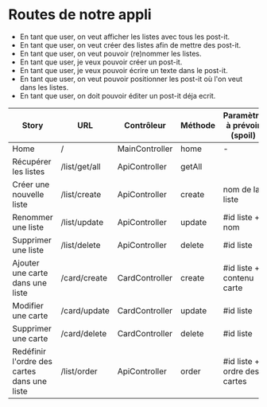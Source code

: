 # Routes de notre appli


- En tant que user, on veut afficher les listes avec tous les post-it.
- En tant que user, on veut créer des listes afin de mettre des post-it.
- En tant que user, on veut pouvoir (re)nommer les listes.
- En tant que user, je veux pouvoir créer un post-it.
- En tant que user, je veux pouvoir écrire un texte dans le post-it.
- En tant que user, on veut pouvoir positionner les post-it où l'on veut dans les listes.
- En tant que user, on doit pouvoir éditer un post-it déja ecrit.

| Story | URL | Contrôleur | Méthode | Paramètre à prévoir (spoil) |
|-|-|-|-|-|
| Home | / | MainController | home | -
| Récupérer les listes | /list/get/all | ApiController | getAll | |
| Créer une nouvelle liste | /list/create | ApiController | create | nom de la liste |
| Renommer une liste | /list/update | ApiController | update | #id liste + nom |
| Supprimer une liste | /list/delete | ApiController | delete | #id liste |
| Ajouter une carte dans une liste | /card/create | CardController | create | #id liste + contenu carte |
| Modifier une carte | /card/update | CardController | update | #id liste |
| Supprimer une carte | /card/delete | CardController | delete | #id liste |
| Redéfinir l'ordre des cartes dans une liste | /list/order | ApiController | order |  #id liste + ordre des cartes |
